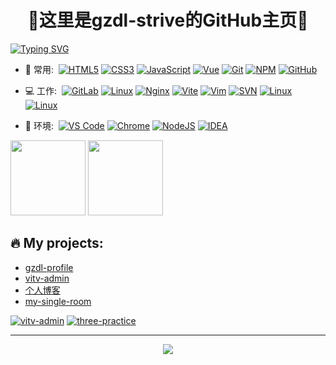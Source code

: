 <h1 align="center">🔭这里是gzdl-strive的GitHub主页🔭</h1>

[![Typing SVG](https://readme-typing-svg.demolab.com?font=Fira+Code&size=30&pause=1000&color=1572B6&width=800&lines=🎯当前计划【shader3D图形特效】)](https://github.com/gzdl-strive)

- 🚀 常用:&nbsp;&nbsp;[![HTML5](https://img.shields.io/badge/-HTML5-E34F26?logo=html5&logoColor=white)](https://developer.mozilla.org/zh-CN/docs/Glossary/HTML5)&nbsp;[![CSS3](https://img.shields.io/badge/-CSS3-1572B6?logo=css3)](https://developer.mozilla.org/zh-CN/docs/Web/CSS)&nbsp;[![JavaScript](https://img.shields.io/badge/JavaScript-000000?logo=JavaScript&logoColor=FFCA28)](https://developer.mozilla.org/zh-CN/docs/Web/JavaScript)&nbsp;[![Vue](https://img.shields.io/badge/Vue.js-35495E?logo=vue.js&logoColor=4FC08D)](https://cn.vuejs.org/)&nbsp;[![Git](https://img.shields.io/badge/-Git-000000?logo=git&logoColor=FF7043)](https://gzdl-strive.github.io/)&nbsp;[![NPM](https://img.shields.io/badge/-NPM-2875E3?logo=npm&logoColor=029137)](https://www.npmjs.com/)&nbsp;[![GitHub](https://img.shields.io/badge/-GitHub-181717?logo=github)](https://github.com/gzdl-strive)

- 💻 工作:&nbsp;&nbsp;[![GitLab](https://img.shields.io/badge/-GitLab-FCA121?logo=gitlab)](https://gzdl-strive.github.io/)&nbsp;[![Linux](https://img.shields.io/badge/-Linux-F16061?logo=linux&logoColor=000)](https://gzdl-strive.github.io/)&nbsp;[![Nginx](https://img.shields.io/badge/-Nginx-F6C915?logo=nginx&logoColor=029137)](https://gzdl-strive.github.io/)&nbsp;[![Vite](https://img.shields.io/badge/-Vite-35495E?logo=Vite)](https://vitejs.cn/)&nbsp;[![Vim](https://img.shields.io/badge/-Vim-1572B6?logo=Vim)](https://github.com/gzdl-strive)&nbsp;[![SVN](https://img.shields.io/badge/-SVN-000000?&logo=subversion)](https://github.com/gzdl-strive)&nbsp;[![Linux](https://img.shields.io/badge/-Postman-666666?logo=Postman)](https://gzdl-strive.github.io/)&nbsp;[![Linux](https://img.shields.io/badge/-FileZilla-000000?logo=FileZilla&logoColor=bc0000)](https://gzdl-strive.github.io/)

- 🌱 环境:&nbsp;&nbsp;[![VS Code](https://img.shields.io/badge/-VS%20Code-007ACC?logo=visual-studio-code)](https://gzdl-strive.github.io/)&nbsp;[![Chrome](https://img.shields.io/badge/-Chrome-35495E?logo=Google-Chrome)](https://gzdl-strive.github.io/)&nbsp;[![NodeJS](https://img.shields.io/badge/-Node.js-000000?logo=Node.js)](https://gzdl-strive.github.io/)&nbsp;[![IDEA](https://img.shields.io/badge/-IDEA-1572B6?logo=IntelliJ-IDEA&logoColor=000000)](https://gzdl-strive.github.io/)

<span><img src="https://github-readme-stats.vercel.app/api/top-langs/?username=gzdl-strive&layout=compact" height="120px" /></span>
<span><img height="120px" src="https://github-readme-stats.vercel.app/api?username=gzdl-strive&hide_title=true&hide_border=true&show_icons=true&line_height=21&text_color=000&icon_color=000&bg_color=ffffff&theme=graywhite" /> </span>

🔥 My projects:
-----------------------
- [gzdl-profile](http://124.222.103.60:8890 "responsive-profile")
- [vitv-admin](http://124.222.103.60/ "vitv-admin")
- [个人博客](https://gzdl-strive.github.io/)
- [my-single-room](http://124.222.103.60:8888 "my single room")

[![vitv-admin](https://github-readme-stats.vercel.app/api/pin/?username=gzdl-strive&repo=vitv-admin)](https://github.com/gzdl-strive/vitv-admin)
[![three-practice](https://github-readme-stats.vercel.app/api/pin/?username=gzdl-strive&repo=three-project)](https://github.com/gzdl-strive/three-project)

<hr />
<div align="center">
  <img src="https://github-readme-streak-stats.herokuapp.com/?user=gzdl-strive" />
</div>
